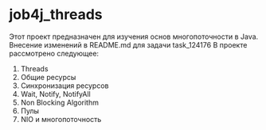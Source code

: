 # job4j_threads

Этот проект предназначен для изучения основ многопоточности в Java.
Внесение изменений в README.md для задачи task_124176
В проекте рассмотрено следующее:
1. Threads
2. Общие ресурсы
3. Синхронизация ресурсов
4. Wait, Notify, NotifyAll
5. Non Blocking Algorithm
6. Пулы
7. NIO и многопоточность

